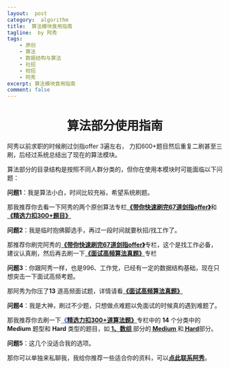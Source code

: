 ```yaml
---
layout:  post
category:  algorithm
title:  算法模块食用指南
tagline:  by 阿秀
tags:
    - 原创
    - 算法
    - 数据结构与算法
    - 社招
    - 校招
    - 阿秀
excerpt: 算法模块食用指南
comment: false
---
```






<h1 align="center">算法部分使用指南</h1>

阿秀以前求职的时候刷过剑指offer 3遍左右， 力扣600+题目然后重复二刷甚至三刷，后经过系统总结出了现在的算法模块。

算法部分的目录结构是按照不同人群分类的，但你在使用本模块时可能面临以下问题：

**问题1**：我是算法小白，时间比较充裕，希望系统刷题。

那我推荐你去看一下阿秀的两个原创算法专栏<font style="font-weight:bold; color:#4169E1;text-decoration:underline;" target="_blank">**[《带你快速刷完67道剑指offer》](/notes/03-hunting_job/03-algorithm/02-sword-offer/01-introduce.md)**</font>和<font style="font-weight:bold; color:#4169E1;text-decoration:underline;" target="_blank">**[《精选力扣300+题目》](/notes/03-hunting_job/03-algorithm/03-leetcode/01-introduce.md)**</font>



**问题2**：我是临时抱佛脚选手，再过一段时间就要秋招/找工作了。

那推荐你刷完阿秀的<font style="font-weight:bold; color:#4169E1;text-decoration:underline;" target="_blank">**[《带你快速刷完67道剑指offer》](/notes/03-hunting_job/03-algorithm/02-sword-offer/01-introduce.md)**</font>专栏，这个是找工作必备，建议认真刷，然后再去刷一下<font style="font-weight:bold; color:#4169E1;text-decoration:underline;" target="_blank">**[《面试高频算法真题》](/notes/03-hunting_job/03-algorithm/04-high_frquency_algorithm/01-high_frquency_algorithm.md)**</font>专栏



**问题3**：你跟阿秀一样，也是996、工作党，已经有一定的数据结构基础，现在只想突击一下面试高频考题。

那阿秀为你压了**13** 道高频面试题，详情请看<font style="font-weight:bold; color:#4169E1;text-decoration:underline;" target="_blank">**[《面试高频算法真题》](/notes/03-hunting_job/03-algorithm/04-high_frquency_algorithm/01-high_frquency_algorithm.md)**</font>



**问题4**：我是大神，刷过不少题，只想做点难题以免面试的时候真的遇到难题了。

那我推荐你去刷一下<font style="font-weight:bold; color:#4169E1;text-decoration:underline;" target="_blank">**《[精选力扣300+道算法题》](/notes/03-hunting_job/03-algorithm/03-leetcode/01-introduce.md)**</font>专栏中的 **14** 个分类中的 **Medium** 题型和 **Hard** 类型的题目，如<font style="font-weight:bold; color:#4169E1;text-decoration:underline;" target="_blank"> [**1、数组**](https://interviewguide.cn/#/Doc/Knowledge/%E7%AE%97%E6%B3%95/LeetCode%E9%A2%98%E8%A7%A3/README) </font>部分的<font style="font-weight:bold; color:#4169E1;text-decoration:underline;" target="_blank"> **[Medium](https://interviewguide.cn/#/Doc/Knowledge/%E7%AE%97%E6%B3%95/LeetCode%E9%A2%98%E8%A7%A3/total/01-%E6%95%B0%E7%BB%84/README)** </font>和<font style="font-weight:bold; color:#4169E1;text-decoration:underline;" target="_blank"> **[Hard](https://interviewguide.cn/#/Doc/Knowledge/%E7%AE%97%E6%B3%95/LeetCode%E9%A2%98%E8%A7%A3/total/01-%E6%95%B0%E7%BB%84/README)**</font>部分。



**问题5**：这几个没适合我的选项。

那你可以单独来私聊我，我给你推荐一些适合你的资料，可以<font style="font-weight:bold; color:#4169E1;text-decoration:underline;">[点此联系阿秀](https://interviewguide.cn/#/Doc/Other/ContactMe/ContactMe?id=%e8%81%94%e7%b3%bb%e9%98%bf%e7%a7%80)</font>。

